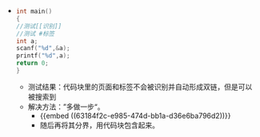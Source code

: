 - ```c
  int main()
  {
  //测试[[识别]]
  //测试 #标签
  int a;
  scanf("%d",&a);
  printf("%d",a);
  return 0;
  }
  ```
	- 测试结果：代码块里的页面和标签不会被识别并自动形成双链，但是可以被搜索到
	- 解决方法：”多做一步“。
		- {{embed ((63184f2c-e985-474d-bb1a-d36e6ba796d2))}}
		- 随后再将其分界，用代码块包含起来。